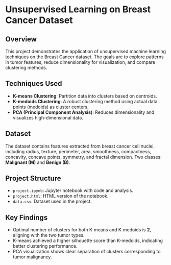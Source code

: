 # Unsupervised Learning on Breast Cancer Dataset

## Overview
This project demonstrates the application of unsupervised machine learning techniques on the Breast Cancer dataset. The goals are to explore patterns in tumor features, reduce dimensionality for visualization, and compare clustering methods.

## Techniques Used
- **K-means Clustering**: Partition data into clusters based on centroids.
- **K-medoids Clustering**: A robust clustering method using actual data points (medoids) as cluster centers.
- **PCA (Principal Component Analysis)**: Reduces dimensionality and visualizes high-dimensional data.

## Dataset
The dataset contains features extracted from breast cancer cell nuclei, including radius, texture, perimeter, area, smoothness, compactness, concavity, concave points, symmetry, and fractal dimension. Two classes: **Malignant (M)** and **Benign (B)**.

## Project Structure
- `project.ipynb`: Jupyter notebook with code and analysis.
- `project.html`: HTML version of the notebook.
- `data.csv`: Dataset used in the project.

## Key Findings
- Optimal number of clusters for both K-means and K-medoids is **2**, aligning with the two tumor types.
- K-means achieved a higher silhouette score than K-medoids, indicating better clustering performance.
- PCA visualization shows clear separation of clusters corresponding to tumor malignancy.
